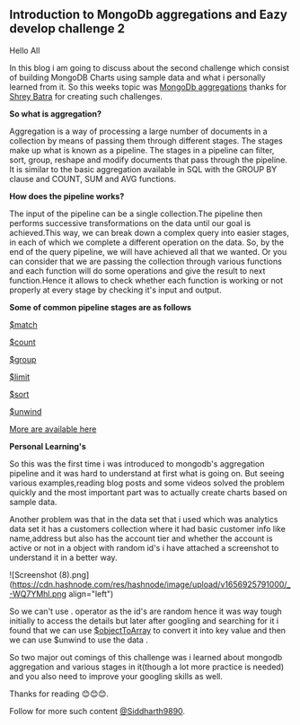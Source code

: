 ## Introduction to MongoDb aggregations and Eazy develop challenge 2

Hello All

In this blog i am going to discuss about the second challenge which consist of building MongoDB Charts using sample data and what i personally learned from it. So this weeks topic was [MongoDb aggregations](https://www.linkedin.com/pulse/mongodb-more-than-crud-introduction-aggregations-eazyhack-batra?trk=public_profile_article_view) thanks for [Shrey Batra](https://www.linkedin.com/in/shreybatra/) for creating such challenges.


**So what is aggregation?**

Aggregation is a way of processing a large number of documents in a collection by means of passing them through different stages. The stages make up what is known as a pipeline. The stages in a pipeline can filter, sort, group, reshape and modify documents that pass through the pipeline. It is similar to the basic aggregation available in SQL with the GROUP BY clause and COUNT, SUM and AVG functions. 

**How does the pipeline works?**

The input of the pipeline can be a single collection.The pipeline then performs successive transformations on the data until our goal is achieved.This way, we can break down a complex query into easier stages, in each of which we complete a different operation on the data. So, by the end of the query pipeline, we will have achieved all that we wanted. 
Or you can consider that we are passing the collection through various functions and each function will do some operations and give the result to next function.Hence it allows to check whether each function is working or not properly at every stage by checking it's input and output.


**Some of common pipeline stages are as follows**

[$match](https://www.mongodb.com/docs/manual/reference/operator/aggregation/match/)

[$count](https://www.mongodb.com/docs/manual/reference/operator/aggregation/count/)

[$group](https://www.mongodb.com/docs/manual/reference/operator/aggregation/group/)

[$limit](https://www.mongodb.com/docs/manual/reference/operator/aggregation/limit/)

[$sort](https://www.mongodb.com/docs/manual/reference/operator/aggregation/sort/)

[$unwind](https://www.mongodb.com/docs/manual/reference/operator/aggregation/unwind/)

[More are available here](https://www.mongodb.com/docs/manual/reference/operator/aggregation-pipeline/)


**Personal Learning's**

So this was the first time i was introduced to mongodb's aggregation pipeline and it was hard to understand at first what is going on. But seeing various examples,reading blog posts and some videos solved the problem quickly and the most important part was to actually create charts based on sample data.

Another problem was that in the data set that i used which was analytics data set it has a customers collection where it had basic customer info like name,address but also has the account tier and whether the account is active or not in a object with random id's i have attached a screenshot to understand it in a better way.


![Screenshot (8).png](https://cdn.hashnode.com/res/hashnode/image/upload/v1656925791000/_-WQ7YMhl.png align="left")

So we can't use . operator as the id's are random hence it was way tough initially to access the details but later after googling and searching for it i found that we can use [$objectToArray](https://www.mongodb.com/docs/manual/reference/operator/aggregation/objectToArray/) to convert it into key value and then we can use $unwind to use the data .

So two major out comings of this challenge was i learned about mongodb aggregation and various stages in it(though a lot more practice is needed) and you also need to improve your googling skills as well.

Thanks for reading 😊😊😊.

Follow for more such content [@Siddharth9890](https://www.linkedin.com/in/siddharth-singh-563824202/).